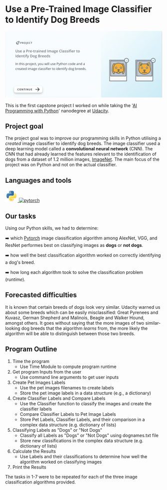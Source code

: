 # Use a Pre-Trained Image Classifier to Identify Dog Breeds
![This is an image taken from the Udacity website](images/udacity_project.png)

This is the first capstone project I worked on while taking the '[AI Programming with Python](https://www.udacity.com/course/ai-programming-python-nanodegree--nd089)' nanodegree at [Udacity](https://www.udacity.com/).

## Project goal
The project goal was to improve our programming skills in Python utilising a *created* image classifier to identify dog breeds. The image classifier used a deep learning model called a **convolutional neural network** (CNN). The CNN that had already learned the features relevant to the identification of dogs from a dataset of 1.2 million images, [ImageNet](https://image-net.org/). The main focus of the project was on Python and not on the actual classifier.

## Languages and tools

<p align="left"> <a href="https://www.python.org" target="_blank" rel="noreferrer"> <img src="https://raw.githubusercontent.com/devicons/devicon/master/icons/python/python-original.svg" alt="python" width="40" height="40"/> </a> <a href="https://pytorch.org/" target="_blank" rel="noreferrer"> <img src="https://www.vectorlogo.zone/logos/pytorch/pytorch-icon.svg" alt="pytorch" width="40" height="40"/> </a> </p>

## Our tasks
Using our Python skills, we had to determine:

➡️ which [Pytorch](https://pytorch.org/) image classification algorithm among AlexNet, VGG, and ResNet performes best on classifying images as **dogs** or **not dogs**.

➡️ how well the best classification algorithm worked on correctly identifying a dog's breed.

➡️ how long each algorithm took to solve the classification problem (*runtime*).

## Forecasted difficulties

It is known that certain breeds of dogs look very similar. Udacity warned us about some breeds which can be easily misclassified: Great Pyrenees and Kuvasz, German Shepherd and Malinois, Beagle and Walker Hound, amongst others. It goes without saying that the more images of two similar-looking dog breeds that the algorithm *learns* from, the more likely the algorithm will be able to distinguish between those two breeds.

## Program Outline

1. Time the program
   - Use Time Module to compute program runtime
2. Get program Inputs from the user
   - Use command line arguments to get user inputs
3. Create Pet Images Labels
   - Use the pet images filenames to create labels
   - Store the pet image labels in a data structure (e.g., a dictionary)
4. Create Classifier Labels and Compare Labels
   - Use the Classifier function to classify the images and create the classifier labels
   - Compare Classifier Labels to Pet Image Labels
   - Store Pet Labels, Classifier Labels, and their comparison in a complex data structure (e.g. dictionary of lists)
5. Classifying Labels as "Dogs" or "Not Dogs"
   - Classify all Labels as "Dogs" or "Not Dogs" using dognames.txt file
   - Store new classifications in the complex data structure (e.g. dictionary of lists)
6. Calculate the Results
   - Use Labels and their classifications to determine how well the algorithm worked on classifying images
7. Print the Results

The tasks in 1-7 were to be repeated for each of the three image classification algorithms provided.

